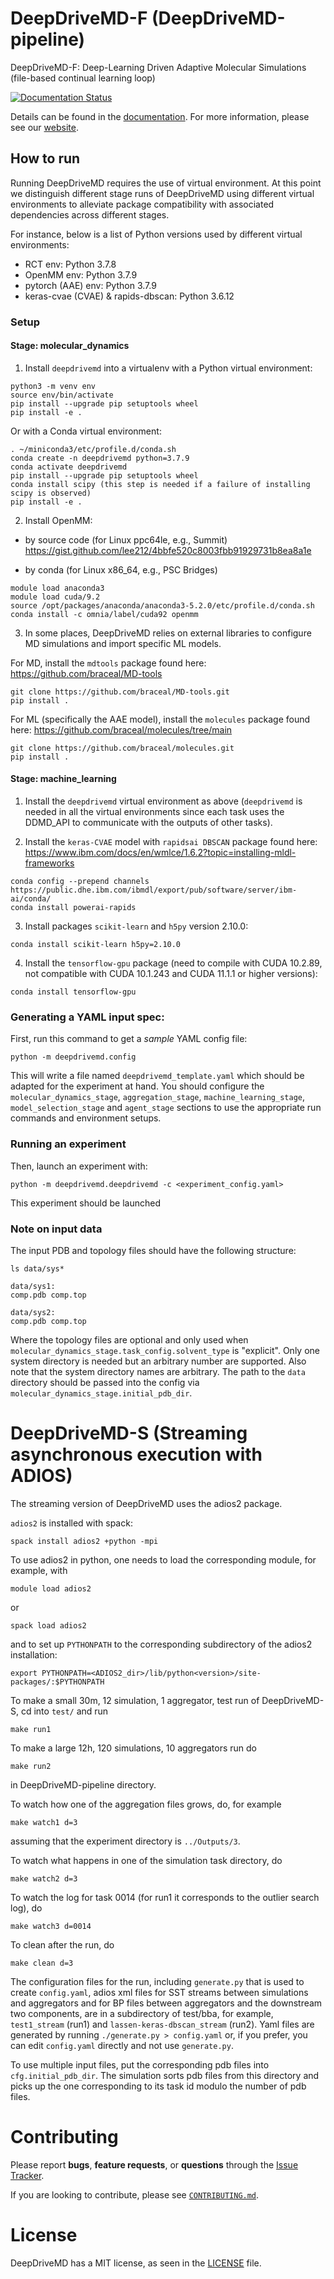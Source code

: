 # DeepDriveMD-F (DeepDriveMD-pipeline)

DeepDriveMD-F: Deep-Learning Driven Adaptive Molecular Simulations (file-based continual learning loop)

[![Documentation Status](https://readthedocs.org/projects/deepdrivemd-pipeline/badge/?version=latest)](https://deepdrivemd-pipeline.readthedocs.io/en/latest/?badge=latest)

Details can be found in the [documentation](https://deepdrivemd-pipeline.readthedocs.io/en/latest/). For more information, please see our [website](https://deepdrivemd.github.io/).

## How to run

Running DeepDriveMD requires the use of virtual environment. At this point we distinguish different stage runs of DeepDriveMD using different virtual environments to alleviate package compatibility with associated dependencies across different stages.

For instance, below is a list of Python versions used by different virtual environments:

- RCT env: Python 3.7.8
- OpenMM env: Python 3.7.9
- pytorch (AAE) env: Python 3.7.9
- keras-cvae (CVAE) & rapids-dbscan: Python 3.6.12

### Setup

#### Stage: molecular_dynamics

1. Install `deepdrivemd` into a virtualenv with a Python virtual environment:

```
python3 -m venv env
source env/bin/activate
pip install --upgrade pip setuptools wheel
pip install -e .
```

Or with a Conda virtual environment:

```
. ~/miniconda3/etc/profile.d/conda.sh
conda create -n deepdrivemd python=3.7.9
conda activate deepdrivemd
pip install --upgrade pip setuptools wheel
conda install scipy (this step is needed if a failure of installing scipy is observed)
pip install -e .
```

2. Install OpenMM:

- by source code (for Linux ppc64le, e.g., Summit)
https://gist.github.com/lee212/4bbfe520c8003fbb91929731b8ea8a1e

- by conda (for Linux x86\_64, e.g., PSC Bridges)
```
module load anaconda3
module load cuda/9.2
source /opt/packages/anaconda/anaconda3-5.2.0/etc/profile.d/conda.sh
conda install -c omnia/label/cuda92 openmm
```

3. In some places, DeepDriveMD relies on external libraries to configure MD simulations and import specific ML models.

For MD, install the `mdtools` package found here: https://github.com/braceal/MD-tools

```
git clone https://github.com/braceal/MD-tools.git
pip install .
```

For ML (specifically the AAE model), install the `molecules` package found here: https://github.com/braceal/molecules/tree/main

```
git clone https://github.com/braceal/molecules.git
pip install .
```

#### Stage: machine_learning

1. Install the `deepdrivemd` virtual environment as above (`deepdrivemd` is needed in all the virtual environments since each task uses the DDMD_API to communicate with the outputs of other tasks).

2. Install the `keras-CVAE` model with `rapidsai DBSCAN` package found here: https://www.ibm.com/docs/en/wmlce/1.6.2?topic=installing-mldl-frameworks

```
conda config --prepend channels https://public.dhe.ibm.com/ibmdl/export/pub/software/server/ibm-ai/conda/
conda install powerai-rapids
```

3. Install packages `scikit-learn` and `h5py` version 2.10.0:

```
conda install scikit-learn h5py=2.10.0
```

4. Install the `tensorflow-gpu` package (need to compile with CUDA 10.2.89, not compatible with CUDA 10.1.243 and CUDA 11.1.1 or higher versions):

```
conda install tensorflow-gpu
```

### Generating a YAML input spec:

First, run this command to get a _sample_ YAML config file:

```
python -m deepdrivemd.config
```

This will write a file named `deepdrivemd_template.yaml` which should be adapted for the experiment at hand. You should configure the `molecular_dynamics_stage`, `aggregation_stage`, `machine_learning_stage`, `model_selection_stage` and `agent_stage` sections to use the appropriate run commands and environment setups.

### Running an experiment

Then, launch an experiment with:

```
python -m deepdrivemd.deepdrivemd -c <experiment_config.yaml>
```

This experiment should be launched

### Note on input data

The input PDB and topology files should have the following structure:

```
ls data/sys*

data/sys1:
comp.pdb comp.top

data/sys2:
comp.pdb comp.top
```
Where the topology files are optional and only used when `molecular_dynamics_stage.task_config.solvent_type` is "explicit". Only one system directory is needed but an arbitrary number are supported. Also note that the system directory names are arbitrary. The path to the `data` directory should be passed into the config via `molecular_dynamics_stage.initial_pdb_dir`.

# DeepDriveMD-S (Streaming asynchronous execution with ADIOS)

The streaming version of DeepDriveMD uses the adios2 package.

`adios2` is installed with spack:
```
spack install adios2 +python -mpi
```

To use adios2 in python, one needs to load the corresponding module, for example, with
```
module load adios2
```
or
```
spack load adios2
```
and to set up `PYTHONPATH` to the corresponding subdirectory of the adios2 installation: 
```
export PYTHONPATH=<ADIOS2_dir>/lib/python<version>/site-packages/:$PYTHONPATH
```

To make a small 30m, 12 simulation, 1 aggregator, test run of DeepDriveMD-S, cd into `test/` and run
```
make run1
```
To make a large 12h, 120 simulations, 10 aggregators run do
```
make run2
```
in DeepDriveMD-pipeline directory.

To watch how one of the aggregation files grows, do, for example
```
make watch1 d=3	
```
assuming that the experiment directory is `../Outputs/3`.

To watch what happens in one of the simulation task directory, do
```
make watch2 d=3
```

To watch the log for task 0014 (for run1 it corresponds to the outlier search log), do
```
make watch3 d=0014
```

To clean after the run, do
```
make clean d=3
```


The configuration files for the run, including `generate.py` that is used to create `config.yaml`, adios xml files for SST streams between simulations and aggregators and for BP files between aggregators and the downstream two components, are in a subdirectory of
test/bba, for example, `test1_stream` (run1) and `lassen-keras-dbscan_stream` (run2). Yaml files are generated by running `./generate.py > config.yaml` or, if you prefer, you can edit `config.yaml` directly and not use `generate.py`.

To use multiple input files, put the corresponding pdb files into `cfg.initial_pdb_dir`. The simulation sorts pdb files from this directory and picks up the one corresponding to its task id modulo the number of pdb files.

# Contributing

Please report **bugs**, **feature requests**, or **questions** through the [Issue Tracker](https://github.com/DeepDriveMD/DeepDriveMD-pipeline/issues).

If you are looking to contribute, please see [`CONTRIBUTING.md`](https://github.com/DeepDriveMD/DeepDriveMD-pipeline/blob/main/CONTRIBUTING.md).

# License

DeepDriveMD has a MIT license, as seen in the [LICENSE](https://github.com/DeepDriveMD/DeepDriveMD-pipeline/blob/main/LICENSE.md) file.
